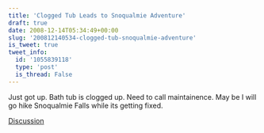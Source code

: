 ```yaml
---
title: 'Clogged Tub Leads to Snoqualmie Adventure'
draft: true
date: 2008-12-14T05:34:49+00:00
slug: '200812140534-clogged-tub-snoqualmie-adventure'
is_tweet: true
tweet_info:
  id: '1055839118'
  type: 'post'
  is_thread: False
---
```




Just got up. Bath tub is clogged up. Need to call maintainence. May be I will go hike Snoqualmie Falls while its getting fixed.

[Discussion](https://x.com/sytelus/status/1055839118)
